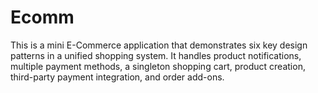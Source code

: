 # Ecomm
This is a mini E-Commerce application that demonstrates six key design patterns in a unified shopping system. It handles product notifications, multiple payment methods, a singleton shopping cart, product creation, third-party payment integration, and order add-ons.
